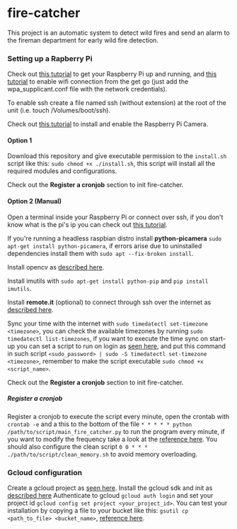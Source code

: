 # fire-catcher

This project is an automatic system to detect wild fires and send an alarm to the fireman department for early wild fire detection.

### Setting up a Rapberry Pi

Check out [this tutorial](https://geekytheory.com/tutorial-raspberry-pi-1-el-primer-encendido) to get your Raspberry Pi up and running, and [this tutorial](https://weworkweplay.com/play/automatically-connect-a-raspberry-pi-to-a-wifi-network/) to enable wifi connection from the get go (just add the wpa_supplicant.conf file with the network credentials).

To enable ssh create a file named ssh (without extension) at the root of the unit (i.e. touch /Volumes/boot/ssh).

Check out [this tutorial](https://thepihut.com/blogs/raspberry-pi-tutorials/16021420-how-to-install-use-the-raspberry-pi-camera) to install and enable the Raspberry Pi Camera.

#### Option 1

Download this repository and give executable permission to the `install.sh` script like this: `sudo chmod +x ./install.sh`, this script will install all the required modules and configurations.

Check out the **Register a cronjob** section to init fire-catcher.

#### Option 2 (Manual)

Open a terminal inside your Raspberry Pi or connect over ssh, if you don't know what is the pi's ip you can check out [this tutorial](https://itsfoss.com/how-to-find-what-devices-are-connected-to-network-in-ubuntu/).

If you're running a headless raspbian distro install **python-picamera** `sudo apt-get install python-picamera`, if errors arise due to uninstalled dependencies install them with `sudo apt --fix-broken install`.

Install opencv as [described here](https://robologs.net/2014/04/25/instalar-opencv-en-raspberry-pi-2/).

Install imutils with `sudo apt-get install python-pip` and `pip install imutils`.

Install **remote.it** (optional) to connect through ssh over the internet as [described here](https://docs.remote.it/platforms/quick-start-on-raspberry-pi/install-remote.it).

Sync your time with the internet with `sudo timedatectl set-timezone <timezone>`, you can check the available timezones by running `sudo timedatectl list-timezones`, if you want to execute the time sync on start-up you can set a script to run on login as [seen here](https://raspberrypi.stackexchange.com/questions/8734/execute-script-on-start-up), and put this command in such script `<sudo_password> | sudo -S timedatectl set-timezone <timezone>`, remember to make the script executable `sudo chmod +x <script_name>`.

Check out the **Register a cronjob** section to init fire-catcher.

##### Register a cronjob

Register a cronjob to execute the script every minute, open the crontab with `crontab -e` and a this to the bottom of the file `* * * * * python /path/to/script/main_fire_catcher.py` to run the program every minute, if you want to modify the frequency take a look at the [reference here](https://www.cyberciti.biz/faq/how-do-i-add-jobs-to-cron-under-linux-or-unix-oses/).
You should also configure the clean script `0 0 * * * ./path/to/script/clean_memory.sh` to avoid memory overloading.


### Gcloud configuration

Create a gcloud project as [seen here](https://cloud.google.com/resource-manager/docs/creating-managing-projects).
Install the gcloud sdk and init as [described here](https://cloud.google.com/sdk/install)
Authenticate to gcloud `gcloud auth login` and set your project id `gcloud config set project <your_project_id>`.
You can test your installation by copying a file to your bucket like this: `gsutil cp <path_to_file> <bucket_name>`, [reference here](https://cloud.google.com/storage/docs/gsutil/commands/cp).

